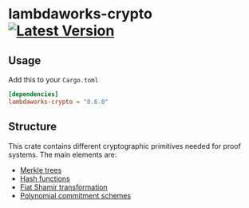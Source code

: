 # lambdaworks-crypto [![Latest Version]][crates.io]

[Latest Version]: https://img.shields.io/crates/v/lambdaworks-crypto.svg
[crates.io]: https://crates.io/crates/lambdaworks-crypto


## Usage

Add this to your `Cargo.toml`
```toml
[dependencies]
lambdaworks-crypto = "0.6.0"
```

## Structure

This crate contains different cryptographic primitives needed for proof systems. The main elements are:
- [Merkle trees](https://github.com/lambdaclass/lambdaworks/tree/main/crypto/src/merkle_tree)
- [Hash functions](https://github.com/lambdaclass/lambdaworks/tree/main/crypto/src/hash)
- [Fiat Shamir transformation](https://github.com/lambdaclass/lambdaworks/tree/main/crypto/src/fiat_shamir)
- [Polynomial commitment schemes](https://github.com/lambdaclass/lambdaworks/tree/main/crypto/src/commitments)
